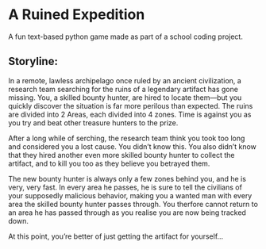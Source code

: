 # A Ruined Expedition
A fun text-based python game made as part of a school coding project.

## Storyline:
In a remote, lawless archipelago once ruled by an ancient civilization, a research team searching for the ruins of a legendary artifact has gone missing. You, a skilled bounty hunter, are hired to locate them—but you quickly discover the situation is far more perilous than expected. The ruins are divided into 2 Areas, each divided into 4 zones. Time is against you as you try and beat other treasure hunters to the prize.

After a long while of serching, the research team think you took too long and considered you a lost cause. You didn’t know this. You also didn’t know that they hired another even more skilled bounty hunter to collect the artifact, and to kill you too as they believe you betrayed them.

The new bounty hunter is always only a few zones behind you, and he is very, very fast. In every area he passes, he is sure to tell the civilians of your supposedly malicious behavior, making you a wanted man with every area the skilled bounty hunter passes through. You therfore cannot return to an area he has passed through as you realise you are now being tracked down.

At this point, you’re better of just getting the artifact for yourself…
